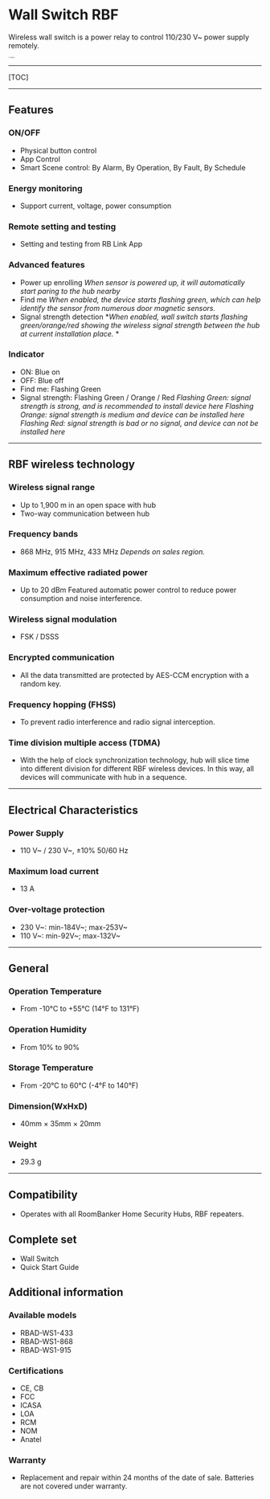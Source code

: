 # Wall Switch RBF

Wireless wall switch is a power relay to control 110/230 V~ power supply remotely.

<img src="https://dusunprj.oss-us-west-1.aliyuncs.com/roombanker/1-%E9%80%8F%E8%A7%86%E5%9B%BE-2.png" alt="1-透视图-2" style="zoom:15%;" />

------

[TOC]

------

## Features

### ON/OFF

* Physical button control
* App Control
* Smart Scene control: By Alarm, By Operation, By Fault, By Schedule

### Energy monitoring

* Support current, voltage, power consumption

### Remote setting and testing

* Setting and testing from RB Link App

### Advanced features

* Power up enrolling
  *When sensor is powered up, it will automatically start paring to the hub nearby*
* Find me
  *When enabled, the device starts flashing green, which can help identify the sensor from numerous door magnetic sensors.*
* Signal strength detection
  **When enabled, wall switch starts flashing green/orange/red showing the wireless signal strength between the hub at current installation place.* * 

### Indicator

* ON: Blue on
* OFF: Blue off
* Find me: Flashing Green
* Signal strength: Flashing Green / Orange / Red
  *Flashing Green: signal strength is strong, and is recommended to install device here*
  *Flashing Orange: signal strength is medium and device can be installed here*
  *Flashing Red: signal strength is bad or no signal, and device can not be installed here*

------

## RBF wireless technology

### Wireless signal range

* Up to 1,900 m in an open space with hub
* Two-way communication between hub

### Frequency bands

* 868 MHz, 915 MHz, 433 MHz
  *Depends on sales region.*

### Maximum effective radiated power

* Up to 20 dBm
  Featured automatic power control to reduce power consumption and noise interference.

### Wireless signal modulation

* FSK / DSSS

### Encrypted communication

* All the data transmitted are protected by AES-CCM encryption with a random key.

### Frequency hopping (FHSS)

* To prevent radio interference and radio signal interception.

### Time division multiple access (TDMA)

* With the help of clock synchronization technology, hub will slice time into different division for different RBF wireless devices. In this way, all devices will communicate with hub in a sequence.

------

## Electrical Characteristics

### Power Supply

* 110 V~ / 230 V~, ±10% 50/60 Hz

### Maximum load current

* 13 A

### Over-voltage protection

* 230 V~: min-184V~; max-253V~
* 110 V~: min-92V~; max-132V~

------

## General

### Operation Temperature

* From -10°С to +55°С (14°F to 131°F)

### Operation Humidity

* From 10% to 90%

### Storage Temperature

* From -20°C to 60°C (-4°F to 140°F)

### Dimension(WxHxD)

* 40mm × 35mm × 20mm

### Weight

* 29.3 g

------

## Compatibility

* Operates with all RoomBanker Home Security Hubs,  RBF repeaters.


## Complete set

* Wall Switch
* Quick Start Guide

## Additional information

### Available models

* RBAD-WS1-433
* RBAD-WS1-868
* RBAD-WS1-915

### Certifications

* CE, CB
* FCC
* ICASA
* LOA
* RCM
* NOM
* Anatel

### Warranty

* Replacement and repair within 24 months of the date of sale. Batteries are not covered under warranty.
